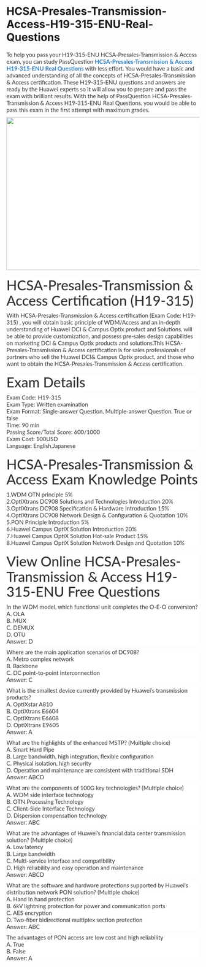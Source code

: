 # HCSA-Presales-Transmission-Access-H19-315-ENU-Real-Questions
<p>
	<p style="box-sizing:border-box;margin-top:0px;margin-bottom:10px;color:#333333;font-family:Lato;font-size:15px;white-space:normal;background-color:#FFFFFF;">
		To help you pass your H19-315-ENU HCSA-Presales-Transmission &amp; Access exam, you can study PassQuestion&nbsp;<span style="box-sizing:border-box;font-weight:700;"><a href="https://www.passquestion.com/h19-315-enu.html" style="box-sizing:border-box;background-color:transparent;color:#337AB7;text-decoration-line:none;">HCSA-Presales-Transmission &amp; Access H19-315-ENU Real Questions</a></span>&nbsp;with less effort. You would have a basic and advanced understanding of all the concepts of HCSA-Presales-Transmission &amp; Access certification. These H19-315-ENU questions and answers are ready by the Huawei experts so it will allow you&nbsp;to prepare and pass the exam with brilliant results. With the help of PassQuestion HCSA-Presales-Transmission &amp; Access H19-315-ENU Real Questions, you would be able to pass this exam in the first attempt with maximum grades.
	</p>
	<p style="box-sizing:border-box;margin-top:0px;margin-bottom:10px;color:#333333;font-family:Lato;font-size:15px;white-space:normal;background-color:#FFFFFF;">
		<img alt="" src="https://www.passquestion.com/uploads/pqcom/images/20220923/cfb536c281ec5ced2c9ce6b37b96a249.png" style="box-sizing:border-box;vertical-align:middle;max-width:100%;height:399px;width:600px;" />
	</p>
	<h1 style="box-sizing:border-box;margin:20px 0px 10px;font-size:36px;font-family:Lato;font-weight:500;line-height:1.1;color:#333333;white-space:normal;background-color:#FFFFFF;">
		HCSA-Presales-Transmission &amp; Access Certification (H19-315)
	</h1>
	<p style="box-sizing:border-box;margin-top:0px;margin-bottom:10px;color:#333333;font-family:Lato;font-size:15px;white-space:normal;background-color:#FFFFFF;">
		With HCSA-Presales-Transmission &amp; Access certification (Exam Code: H19-315) , you will obtain basic principle of WDM/Access and an in-depth understanding of Huawei DCI &amp; Campus Optix product and Solutions, will be able to provide customization, and possess pre-sales design capabilities on marketing DCI &amp; Campus Optix products and solutions.This HCSA-Presales-Transmission &amp; Access certification is for sales professionals of partners who sell the Huawei DCI&amp; Campus Optix product, and those who want to obtain the HCSA-Presales-Transmission &amp; Access certification.
	</p>
	<h1 style="box-sizing:border-box;margin:20px 0px 10px;font-size:36px;font-family:Lato;font-weight:500;line-height:1.1;color:#333333;white-space:normal;background-color:#FFFFFF;">
		Exam Details
	</h1>
	<p style="box-sizing:border-box;margin-top:0px;margin-bottom:10px;color:#333333;font-family:Lato;font-size:15px;white-space:normal;background-color:#FFFFFF;">
		Exam Code: H19-315<br style="box-sizing:border-box;" />
Exam Type: Written examination<br style="box-sizing:border-box;" />
Exam Format: Single-answer Question, Multiple-answer Question, True or false<br style="box-sizing:border-box;" />
Time: 90 min<br style="box-sizing:border-box;" />
Passing Score/Total Score: 600/1000<br style="box-sizing:border-box;" />
Exam Cost: 100USD<br style="box-sizing:border-box;" />
Language: English,Japanese
	</p>
	<h1 style="box-sizing:border-box;margin:20px 0px 10px;font-size:36px;font-family:Lato;font-weight:500;line-height:1.1;color:#333333;white-space:normal;background-color:#FFFFFF;">
		HCSA-Presales-Transmission &amp; Access Exam Knowledge Points
	</h1>
	<p style="box-sizing:border-box;margin-top:0px;margin-bottom:10px;color:#333333;font-family:Lato;font-size:15px;white-space:normal;background-color:#FFFFFF;">
		1.WDM OTN principle 5%<br style="box-sizing:border-box;" />
2.OptiXtrans DC908 Solutions and Technologies Introduction 20%<br style="box-sizing:border-box;" />
3.OptiXtrans DC908 Specification &amp; Hardware Introduction 15%<br style="box-sizing:border-box;" />
4.OptiXtrans DC908 Network Design &amp; Configuration &amp; Quotation 10%<br style="box-sizing:border-box;" />
5.PON Principle Introduction 5%<br style="box-sizing:border-box;" />
6.Huawei Campus OptiX Solution Introduction 20%<br style="box-sizing:border-box;" />
7.Huawei Campus OptiX Solution Hot-sale Product 15%<br style="box-sizing:border-box;" />
8.Huawei Campus OptiX Solution Network Design and Quotation 10%
	</p>
	<h1 style="box-sizing:border-box;margin:20px 0px 10px;font-size:36px;font-family:Lato;font-weight:500;line-height:1.1;color:#333333;white-space:normal;background-color:#FFFFFF;">
		View Online HCSA-Presales-Transmission &amp; Access H19-315-ENU Free Questions
	</h1>
	<p style="box-sizing:border-box;margin-top:0px;margin-bottom:10px;color:#333333;font-family:Lato;font-size:15px;white-space:normal;background-color:#FFFFFF;">
		In the WDM model, which functional unit completes the O-E-O conversion?<br style="box-sizing:border-box;" />
A. OLA<br style="box-sizing:border-box;" />
B. MUX<br style="box-sizing:border-box;" />
C. DEMUX<br style="box-sizing:border-box;" />
D. OTU<br style="box-sizing:border-box;" />
Answer: D
	</p>
	<p style="box-sizing:border-box;margin-top:0px;margin-bottom:10px;color:#333333;font-family:Lato;font-size:15px;white-space:normal;background-color:#FFFFFF;">
		Where are the main application scenarios of DC908?<br style="box-sizing:border-box;" />
A. Metro complex network<br style="box-sizing:border-box;" />
B. Backbone<br style="box-sizing:border-box;" />
C. DC point-to-point interconnection<br style="box-sizing:border-box;" />
Answer: C
	</p>
	<p style="box-sizing:border-box;margin-top:0px;margin-bottom:10px;color:#333333;font-family:Lato;font-size:15px;white-space:normal;background-color:#FFFFFF;">
		What is the smallest device currently provided by Huawei's transmission products?<br style="box-sizing:border-box;" />
A. OptiXstar A810<br style="box-sizing:border-box;" />
B. OptiXtrans E6604<br style="box-sizing:border-box;" />
C. OptiXtrans E6608<br style="box-sizing:border-box;" />
D. OptiXtrans E9605<br style="box-sizing:border-box;" />
Answer: A
	</p>
	<p style="box-sizing:border-box;margin-top:0px;margin-bottom:10px;color:#333333;font-family:Lato;font-size:15px;white-space:normal;background-color:#FFFFFF;">
		What are the highlights of the enhanced MSTP? (Multiple choice)<br style="box-sizing:border-box;" />
A. Smart Hard Pipe<br style="box-sizing:border-box;" />
B. Large bandwidth, high integration, flexible configuration<br style="box-sizing:border-box;" />
C. Physical isolation, high security<br style="box-sizing:border-box;" />
D. Operation and maintenance are consistent with traditional SDH<br style="box-sizing:border-box;" />
Answer: ABCD
	</p>
	<p style="box-sizing:border-box;margin-top:0px;margin-bottom:10px;color:#333333;font-family:Lato;font-size:15px;white-space:normal;background-color:#FFFFFF;">
		What are the components of 100G key technologies? (Multiple choice)<br style="box-sizing:border-box;" />
A. WDM side interface technology<br style="box-sizing:border-box;" />
B. OTN Processing Technology<br style="box-sizing:border-box;" />
C. Client-Side Interface Technology<br style="box-sizing:border-box;" />
D. Dispersion compensation technology<br style="box-sizing:border-box;" />
Answer: ABC
	</p>
	<p style="box-sizing:border-box;margin-top:0px;margin-bottom:10px;color:#333333;font-family:Lato;font-size:15px;white-space:normal;background-color:#FFFFFF;">
		What are the advantages of Huawei's financial data center transmission solution? (Multiple choice)<br style="box-sizing:border-box;" />
A. Low latency<br style="box-sizing:border-box;" />
B. Large bandwidth<br style="box-sizing:border-box;" />
C. Multi-service interface and compatibility<br style="box-sizing:border-box;" />
D. High reliability and easy operation and maintenance<br style="box-sizing:border-box;" />
Answer: ABCD
	</p>
	<p style="box-sizing:border-box;margin-top:0px;margin-bottom:10px;color:#333333;font-family:Lato;font-size:15px;white-space:normal;background-color:#FFFFFF;">
		What are the software and hardware protections supported by Huawei's distribution network PON solution? (Multiple choice)<br style="box-sizing:border-box;" />
A. Hand in hand protection<br style="box-sizing:border-box;" />
B. 6kV lightning protection for power and communication ports<br style="box-sizing:border-box;" />
C. AES encryption<br style="box-sizing:border-box;" />
D. Two-fiber bidirectional multiplex section protection<br style="box-sizing:border-box;" />
Answer: ABC
	</p>
	<p style="box-sizing:border-box;margin-top:0px;margin-bottom:10px;color:#333333;font-family:Lato;font-size:15px;white-space:normal;background-color:#FFFFFF;">
		The advantages of PON access are low cost and high reliability<br style="box-sizing:border-box;" />
A. True<br style="box-sizing:border-box;" />
B. False<br style="box-sizing:border-box;" />
Answer: A
	</p>
</p>
<p>
	<span style="white-space:normal;"></span> 
</p>
